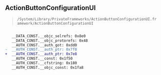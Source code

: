 ## ActionButtonConfigurationUI

> `/System/Library/PrivateFrameworks/ActionButtonConfigurationUI.framework/ActionButtonConfigurationUI`

```diff

   __DATA_CONST.__objc_selrefs: 0x8e0
   __DATA_CONST.__objc_protorefs: 0x48
   __AUTH_CONST.__auth_got: 0xdd0
-  __AUTH_CONST.__auth_ptr: 0x7f8
+  __AUTH_CONST.__auth_ptr: 0x7e8
   __AUTH_CONST.__const: 0x1f50
   __AUTH_CONST.__cfstring: 0x180
   __AUTH_CONST.__objc_const: 0x1fa8

```
